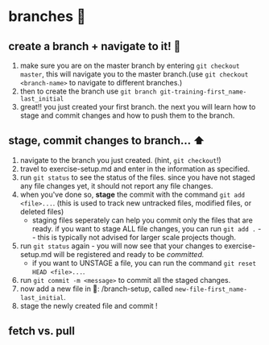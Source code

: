# branches 🌿

## create a branch + navigate to it! 🔀
1. make sure you are on the master branch by entering `git checkout master`, this will navigate you to the master branch.(use `git checkout <branch-name>` to navigate to different branches.)
2. then to create the branch use `git branch git-training-first_name-last_initial`
3. great!! you just created your first branch. the next you will learn how to stage and commit changes and how to push them to the branch.

## stage, commit changes to branch... :arrow_up:
1. navigate to the branch you just created. (hint, `git checkout`!)
2. travel to exercise-setup.md and enter in the information as specified. 
3. run `git status` to see the status of the files. since you have not staged any file changes yet, it should not report any file changes. 
4. when you've done so, **stage** the commit with the command `git add <file>...`. (this is used to track new untracked files, modified files, or deleted files)
   - staging files seperately can help you commit only the files that are ready. if you want to stage ALL file changes, you can run `git add .` -- this is typically not advised for larger scale projects though.
5. run `git status` again - you will now see that your changes to exercise-setup.md will be registered and ready to be *committed.*
   - if you want to UNSTAGE a file, you can run the command `git reset HEAD <file>...`. 
6. run `git commit -m <message>` to commit all the staged changes. 
7. now add a new file in 📁: /branch-setup, called `new-file-first_name-last_initial`.
8. stage the newly created file and commit !

## fetch vs. pull
